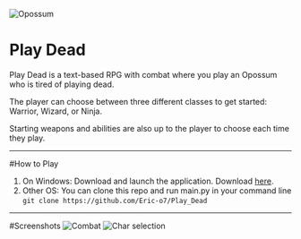 
![Opossum](https://github.com/user-attachments/assets/d1676f70-0e57-462c-85f8-348ff3dc7c31)

# Play Dead
Play Dead is a text-based RPG with combat where you play an Opossum who is tired of playing dead.

The player can choose between three different classes to get started: Warrior, Wizard, or Ninja. 

Starting weapons and abilities are also up to the player to choose each time they play.

---
#How to Play
1. On Windows: Download and launch the application. Download [here]([url](https://eric-o7.itch.io/play-dead)).
2. Other OS: You can clone this repo and run main.py in your command line `git clone https://github.com/Eric-o7/Play_Dead`

---
#Screenshots
![Combat](https://github.com/user-attachments/assets/1a55e816-16b8-497d-97d6-78813b9d3e5d)
![Char selection](https://github.com/user-attachments/assets/fa0a755e-2682-4bf7-9e54-4f558d9f9689)
